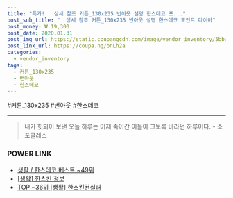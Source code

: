 ```yaml
--- 
title: "특가!   상세 참조 커튼_130x235 번아웃 설명 한스데코 포..." 
post_sub_title: "  상세 참조 커튼_130x235 번아웃 설명 한스데코 포인트 다이아" 
post_money: ₩ 19,300 
post_date: 2020.01.31 
post_img_url: https://static.coupangcdn.com/image/vendor_inventory/5bba/2cfa5e2168d2f1f16a33cf44f934ee7760b8c42af9360957c18b437432aa.jpg 
post_link_url: https://coupa.ng/bnLh2a 
categories: 
  - vendor_inventory 
tags: 
  - 커튼_130x235 
  - 번아웃 
  - 한스데코 
--- 
```

  #커튼_130x235 #번아웃 #한스데코 
<hr> 

> 내가 헛되이 보낸 오늘 하루는 어제 죽어간 이들이 그토록 바라던 하루이다. - 소포클레스 


### POWER LINK

* <a href="https://blog.naver.com/santokki14/221790842255" target="_blank">생활 / 한스데코 베스트 ~49위</a>
* <a href="https://blog.naver.com/sakai111/221766456374" target="_blank"> [생활] 한스킨 정보 </a>
* <a href="https://blog.naver.com/fasyy4321/221778571279" target="_blank"> TOP ~36위 [생활] 한스킨컨실러</a>
